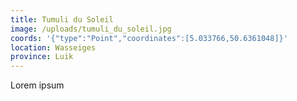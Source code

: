 ```yaml
---
title: Tumuli du Soleil
image: /uploads/tumuli_du_soleil.jpg
coords: '{"type":"Point","coordinates":[5.033766,50.6361048]}'
location: Wasseiges
province: Luik
---
```

Lorem ipsum